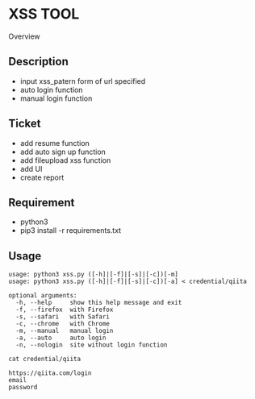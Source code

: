 XSS TOOL
===
Overview

## Description
- input xss_patern form of url specified
- auto login function
- manual login function

## Ticket
- add resume function
- add auto sign up function
- add fileupload xss function
- add UI
- create report

## Requirement
- python3
- pip3 install -r requirements.txt

## Usage
```
usage: python3 xss.py ([-h]|[-f]|[-s]|[-c])[-m]
usage: python3 xss.py ([-h]|[-f]|[-s]|[-c])[-a] < credential/qiita

optional arguments:
  -h, --help     show this help message and exit
  -f, --firefox  with Firefox
  -s, --safari   with Safari
  -c, --chrome   with Chrome
  -m, --manual   manual login
  -a, --auto     auto login
  -n, --nologin  site without login function

cat credential/qiita

https://qiita.com/login
email
password
```
